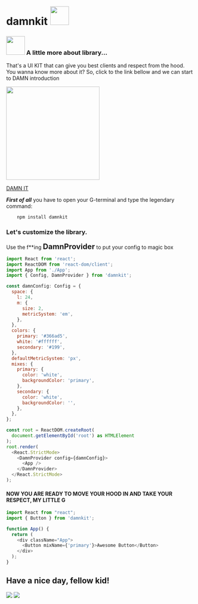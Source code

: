 # damnkit <img src="https://media.giphy.com/media/mGcNjsfWAjY5AEZNw6/giphy.gif" width="50"></h2>

### <img src="https://media.giphy.com/media/VgCDAzcKvsR6OM0uWg/giphy.gif" width="50"> A little more about library...

That's a UI KIT that can give you best clients and respect from the hood.
You wanna know more about it? So, click to the link bellow and we can start to DAMN introduction


<a src=""><img src="https://media.giphy.com/media/ZIYGZsaztM6yY/giphy.gif" width="250"/><p>[DAMN IT](https://www.youtube.com/watch?v=YWyHZNBz6FE)</p></a>

<em><b>First of all</b></em> you have to open your G-terminal and type the legendary command:
```
    npm install damnkit
```

<h3>Let's customize the library.</h3>
<p>Use the f**ing <b style="font-size: 20px">DamnProvider</b> to put your config to magic box

```javascript
import React from 'react';
import ReactDOM from 'react-dom/client';
import App from './App';
import { Config, DamnProvider } from 'damnkit';

const damnConfig: Config = {
  space: {
    l: 24,
    m: {
      size: 2,
      metricSystem: 'em',
    },
  },
  colors: {
    primary: '#366ad5',
    white: '#ffffff',
    secondary: '#199',
  },
  defaultMetricSystem: 'px',
  mixes: {
    primary: {
      color: 'white',
      backgroundColor: 'primary',
    },
    secondary: {
      color: 'white',
      backgroundColor: '',
    },
  },
};

const root = ReactDOM.createRoot(
  document.getElementById('root') as HTMLElement
);
root.render(
  <React.StrictMode>
    <DamnProvider config={damnConfig}>
      <App />
    </DamnProvider>
  </React.StrictMode>
);
```

<h4>NOW YOU ARE READY TO MOVE YOUR HOOD IN AND TAKE YOUR RESPECT, MY LITTLE G</h4>

```javascript
import React from "react";
import { Button } from 'damnkit';

function App() {
  return (
    <div className="App">
      <Button mixName={'primary'}>Awesome Button</Button>
    </div>
  );
}
```

<h2>Have a nice day, fellow kid!</h3>
<img src="https://media.giphy.com/media/MfZHme9Xgyn3q/giphy.gif" />
<img src="https://media.giphy.com/media/MfZHme9Xgyn3q/giphy.gif" />
